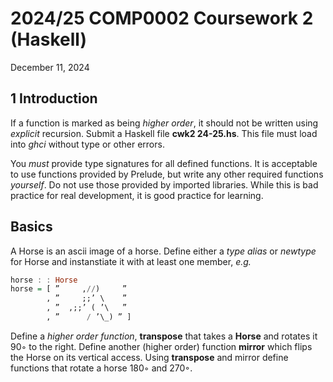 # 2024/25 COMP0002 Coursework 2 (Haskell)

December 11, 2024

## 1 Introduction

If a function is marked as being *higher order*, it should not be written using
*explicit* recursion. Submit a Haskell file **cwk2 24-25.hs**. This file must load
into *ghci* without type or other errors.

You *must* provide type signatures for all defined functions. It is acceptable
to use functions provided by Prelude, but write any other required functions
*yourself*. Do not use those provided by imported libraries. While this is bad
practice for real development, it is good practice for learning.

## Basics

A Horse is an ascii image of a horse. Define either a *type alias* or *newtype* for
Horse and instanstiate it with at least one member, *e.g.*

```haskell
horse : : Horse
horse = [ ”     ,//)     ”
        , ”     ;;’ \    ”
        , ”  ,;;’ ( ’\   ”
        , ”      / ’\_) ” ]
```

Define a *higher order function*, **transpose** that takes a **Horse** and rotates
it 90◦ to the right. Define another (higher order) function **mirror** which flips
the Horse on its vertical access. Using **transpose** and mirror define functions
that rotate a horse 180◦ and 270◦.
